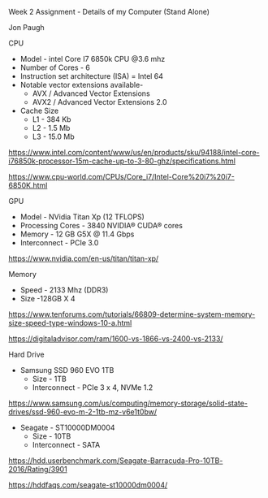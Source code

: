 ﻿Week 2 Assignment - Details of my Computer (Stand Alone)

Jon Paugh

CPU

- Model - intel Core I7 6850k CPU @3.6 mhz 
- Number of Cores - 6
- Instruction set architecture (ISA) = Intel 64
- Notable vector extensions available- 
  - AVX / Advanced Vector Extensions
  - AVX2 / Advanced Vector Extensions 2.0
- Cache Size 
  - L1 - 384 Kb
  - L2 - 1.5 Mb
  - L3 - 15.0 Mb

[https](https://www.intel.com/content/www/us/en/products/sku/94188/intel-core-i76850k-processor-15m-cache-up-to-3-80-ghz/specifications.html)[://](https://www.intel.com/content/www/us/en/products/sku/94188/intel-core-i76850k-processor-15m-cache-up-to-3-80-ghz/specifications.html)[www](https://www.intel.com/content/www/us/en/products/sku/94188/intel-core-i76850k-processor-15m-cache-up-to-3-80-ghz/specifications.html)[.](https://www.intel.com/content/www/us/en/products/sku/94188/intel-core-i76850k-processor-15m-cache-up-to-3-80-ghz/specifications.html)[intel](https://www.intel.com/content/www/us/en/products/sku/94188/intel-core-i76850k-processor-15m-cache-up-to-3-80-ghz/specifications.html)[.](https://www.intel.com/content/www/us/en/products/sku/94188/intel-core-i76850k-processor-15m-cache-up-to-3-80-ghz/specifications.html)[com](https://www.intel.com/content/www/us/en/products/sku/94188/intel-core-i76850k-processor-15m-cache-up-to-3-80-ghz/specifications.html)[/](https://www.intel.com/content/www/us/en/products/sku/94188/intel-core-i76850k-processor-15m-cache-up-to-3-80-ghz/specifications.html)[content](https://www.intel.com/content/www/us/en/products/sku/94188/intel-core-i76850k-processor-15m-cache-up-to-3-80-ghz/specifications.html)[/](https://www.intel.com/content/www/us/en/products/sku/94188/intel-core-i76850k-processor-15m-cache-up-to-3-80-ghz/specifications.html)[www](https://www.intel.com/content/www/us/en/products/sku/94188/intel-core-i76850k-processor-15m-cache-up-to-3-80-ghz/specifications.html)[/](https://www.intel.com/content/www/us/en/products/sku/94188/intel-core-i76850k-processor-15m-cache-up-to-3-80-ghz/specifications.html)[us](https://www.intel.com/content/www/us/en/products/sku/94188/intel-core-i76850k-processor-15m-cache-up-to-3-80-ghz/specifications.html)[/](https://www.intel.com/content/www/us/en/products/sku/94188/intel-core-i76850k-processor-15m-cache-up-to-3-80-ghz/specifications.html)[en](https://www.intel.com/content/www/us/en/products/sku/94188/intel-core-i76850k-processor-15m-cache-up-to-3-80-ghz/specifications.html)[/](https://www.intel.com/content/www/us/en/products/sku/94188/intel-core-i76850k-processor-15m-cache-up-to-3-80-ghz/specifications.html)[products](https://www.intel.com/content/www/us/en/products/sku/94188/intel-core-i76850k-processor-15m-cache-up-to-3-80-ghz/specifications.html)[/](https://www.intel.com/content/www/us/en/products/sku/94188/intel-core-i76850k-processor-15m-cache-up-to-3-80-ghz/specifications.html)[sku](https://www.intel.com/content/www/us/en/products/sku/94188/intel-core-i76850k-processor-15m-cache-up-to-3-80-ghz/specifications.html)[/94188/](https://www.intel.com/content/www/us/en/products/sku/94188/intel-core-i76850k-processor-15m-cache-up-to-3-80-ghz/specifications.html)[intel](https://www.intel.com/content/www/us/en/products/sku/94188/intel-core-i76850k-processor-15m-cache-up-to-3-80-ghz/specifications.html)[-](https://www.intel.com/content/www/us/en/products/sku/94188/intel-core-i76850k-processor-15m-cache-up-to-3-80-ghz/specifications.html)[core](https://www.intel.com/content/www/us/en/products/sku/94188/intel-core-i76850k-processor-15m-cache-up-to-3-80-ghz/specifications.html)[-](https://www.intel.com/content/www/us/en/products/sku/94188/intel-core-i76850k-processor-15m-cache-up-to-3-80-ghz/specifications.html)[i](https://www.intel.com/content/www/us/en/products/sku/94188/intel-core-i76850k-processor-15m-cache-up-to-3-80-ghz/specifications.html)[76850](https://www.intel.com/content/www/us/en/products/sku/94188/intel-core-i76850k-processor-15m-cache-up-to-3-80-ghz/specifications.html)[k](https://www.intel.com/content/www/us/en/products/sku/94188/intel-core-i76850k-processor-15m-cache-up-to-3-80-ghz/specifications.html)[-](https://www.intel.com/content/www/us/en/products/sku/94188/intel-core-i76850k-processor-15m-cache-up-to-3-80-ghz/specifications.html)[processor](https://www.intel.com/content/www/us/en/products/sku/94188/intel-core-i76850k-processor-15m-cache-up-to-3-80-ghz/specifications.html)[-15](https://www.intel.com/content/www/us/en/products/sku/94188/intel-core-i76850k-processor-15m-cache-up-to-3-80-ghz/specifications.html)[m](https://www.intel.com/content/www/us/en/products/sku/94188/intel-core-i76850k-processor-15m-cache-up-to-3-80-ghz/specifications.html)[-](https://www.intel.com/content/www/us/en/products/sku/94188/intel-core-i76850k-processor-15m-cache-up-to-3-80-ghz/specifications.html)[cache](https://www.intel.com/content/www/us/en/products/sku/94188/intel-core-i76850k-processor-15m-cache-up-to-3-80-ghz/specifications.html)[-](https://www.intel.com/content/www/us/en/products/sku/94188/intel-core-i76850k-processor-15m-cache-up-to-3-80-ghz/specifications.html)[up](https://www.intel.com/content/www/us/en/products/sku/94188/intel-core-i76850k-processor-15m-cache-up-to-3-80-ghz/specifications.html)[-](https://www.intel.com/content/www/us/en/products/sku/94188/intel-core-i76850k-processor-15m-cache-up-to-3-80-ghz/specifications.html)[to](https://www.intel.com/content/www/us/en/products/sku/94188/intel-core-i76850k-processor-15m-cache-up-to-3-80-ghz/specifications.html)[-3-80-](https://www.intel.com/content/www/us/en/products/sku/94188/intel-core-i76850k-processor-15m-cache-up-to-3-80-ghz/specifications.html)[ghz](https://www.intel.com/content/www/us/en/products/sku/94188/intel-core-i76850k-processor-15m-cache-up-to-3-80-ghz/specifications.html)[/](https://www.intel.com/content/www/us/en/products/sku/94188/intel-core-i76850k-processor-15m-cache-up-to-3-80-ghz/specifications.html)[specifications](https://www.intel.com/content/www/us/en/products/sku/94188/intel-core-i76850k-processor-15m-cache-up-to-3-80-ghz/specifications.html)[.](https://www.intel.com/content/www/us/en/products/sku/94188/intel-core-i76850k-processor-15m-cache-up-to-3-80-ghz/specifications.html)[html](https://www.intel.com/content/www/us/en/products/sku/94188/intel-core-i76850k-processor-15m-cache-up-to-3-80-ghz/specifications.html)

[https](https://www.cpu-world.com/CPUs/Core_i7/Intel-Core%20i7%20i7-6850K.html)[://](https://www.cpu-world.com/CPUs/Core_i7/Intel-Core%20i7%20i7-6850K.html)[www](https://www.cpu-world.com/CPUs/Core_i7/Intel-Core%20i7%20i7-6850K.html)[.](https://www.cpu-world.com/CPUs/Core_i7/Intel-Core%20i7%20i7-6850K.html)[cpu](https://www.cpu-world.com/CPUs/Core_i7/Intel-Core%20i7%20i7-6850K.html)[-](https://www.cpu-world.com/CPUs/Core_i7/Intel-Core%20i7%20i7-6850K.html)[world](https://www.cpu-world.com/CPUs/Core_i7/Intel-Core%20i7%20i7-6850K.html)[.](https://www.cpu-world.com/CPUs/Core_i7/Intel-Core%20i7%20i7-6850K.html)[com](https://www.cpu-world.com/CPUs/Core_i7/Intel-Core%20i7%20i7-6850K.html)[/](https://www.cpu-world.com/CPUs/Core_i7/Intel-Core%20i7%20i7-6850K.html)[CPUs](https://www.cpu-world.com/CPUs/Core_i7/Intel-Core%20i7%20i7-6850K.html)[/](https://www.cpu-world.com/CPUs/Core_i7/Intel-Core%20i7%20i7-6850K.html)[Core](https://www.cpu-world.com/CPUs/Core_i7/Intel-Core%20i7%20i7-6850K.html)[_](https://www.cpu-world.com/CPUs/Core_i7/Intel-Core%20i7%20i7-6850K.html)[i](https://www.cpu-world.com/CPUs/Core_i7/Intel-Core%20i7%20i7-6850K.html)[7/](https://www.cpu-world.com/CPUs/Core_i7/Intel-Core%20i7%20i7-6850K.html)[Intel](https://www.cpu-world.com/CPUs/Core_i7/Intel-Core%20i7%20i7-6850K.html)[-](https://www.cpu-world.com/CPUs/Core_i7/Intel-Core%20i7%20i7-6850K.html)[Core](https://www.cpu-world.com/CPUs/Core_i7/Intel-Core%20i7%20i7-6850K.html)[%20](https://www.cpu-world.com/CPUs/Core_i7/Intel-Core%20i7%20i7-6850K.html)[i](https://www.cpu-world.com/CPUs/Core_i7/Intel-Core%20i7%20i7-6850K.html)[7%20](https://www.cpu-world.com/CPUs/Core_i7/Intel-Core%20i7%20i7-6850K.html)[i](https://www.cpu-world.com/CPUs/Core_i7/Intel-Core%20i7%20i7-6850K.html)[7-6850](https://www.cpu-world.com/CPUs/Core_i7/Intel-Core%20i7%20i7-6850K.html)[K](https://www.cpu-world.com/CPUs/Core_i7/Intel-Core%20i7%20i7-6850K.html)[.](https://www.cpu-world.com/CPUs/Core_i7/Intel-Core%20i7%20i7-6850K.html)[html](https://www.cpu-world.com/CPUs/Core_i7/Intel-Core%20i7%20i7-6850K.html)



GPU

- Model - NVidia Titan Xp (12 TFLOPS)
- Processing Cores  - 3840 NVIDIA® CUDA® cores
- Memory - 12 GB G5X @ 11.4 Gbps
- Interconnect - PCIe 3.0

[https](https://www.nvidia.com/en-us/titan/titan-xp/)[://](https://www.nvidia.com/en-us/titan/titan-xp/)[www](https://www.nvidia.com/en-us/titan/titan-xp/)[.](https://www.nvidia.com/en-us/titan/titan-xp/)[nvidia](https://www.nvidia.com/en-us/titan/titan-xp/)[.](https://www.nvidia.com/en-us/titan/titan-xp/)[com](https://www.nvidia.com/en-us/titan/titan-xp/)[/](https://www.nvidia.com/en-us/titan/titan-xp/)[en](https://www.nvidia.com/en-us/titan/titan-xp/)[-](https://www.nvidia.com/en-us/titan/titan-xp/)[us](https://www.nvidia.com/en-us/titan/titan-xp/)[/](https://www.nvidia.com/en-us/titan/titan-xp/)[titan](https://www.nvidia.com/en-us/titan/titan-xp/)[/](https://www.nvidia.com/en-us/titan/titan-xp/)[titan](https://www.nvidia.com/en-us/titan/titan-xp/)[-](https://www.nvidia.com/en-us/titan/titan-xp/)[xp](https://www.nvidia.com/en-us/titan/titan-xp/)[/](https://www.nvidia.com/en-us/titan/titan-xp/)


Memory

- Speed - 2133 Mhz (DDR3)
- Size -128GB X 4

[https](https://www.tenforums.com/tutorials/66809-determine-system-memory-size-speed-type-windows-10-a.html)[://](https://www.tenforums.com/tutorials/66809-determine-system-memory-size-speed-type-windows-10-a.html)[www](https://www.tenforums.com/tutorials/66809-determine-system-memory-size-speed-type-windows-10-a.html)[.](https://www.tenforums.com/tutorials/66809-determine-system-memory-size-speed-type-windows-10-a.html)[tenforums](https://www.tenforums.com/tutorials/66809-determine-system-memory-size-speed-type-windows-10-a.html)[.](https://www.tenforums.com/tutorials/66809-determine-system-memory-size-speed-type-windows-10-a.html)[com](https://www.tenforums.com/tutorials/66809-determine-system-memory-size-speed-type-windows-10-a.html)[/](https://www.tenforums.com/tutorials/66809-determine-system-memory-size-speed-type-windows-10-a.html)[tutorials](https://www.tenforums.com/tutorials/66809-determine-system-memory-size-speed-type-windows-10-a.html)[/66809-](https://www.tenforums.com/tutorials/66809-determine-system-memory-size-speed-type-windows-10-a.html)[determine](https://www.tenforums.com/tutorials/66809-determine-system-memory-size-speed-type-windows-10-a.html)[-](https://www.tenforums.com/tutorials/66809-determine-system-memory-size-speed-type-windows-10-a.html)[system](https://www.tenforums.com/tutorials/66809-determine-system-memory-size-speed-type-windows-10-a.html)[-](https://www.tenforums.com/tutorials/66809-determine-system-memory-size-speed-type-windows-10-a.html)[memory](https://www.tenforums.com/tutorials/66809-determine-system-memory-size-speed-type-windows-10-a.html)[-](https://www.tenforums.com/tutorials/66809-determine-system-memory-size-speed-type-windows-10-a.html)[size](https://www.tenforums.com/tutorials/66809-determine-system-memory-size-speed-type-windows-10-a.html)[-](https://www.tenforums.com/tutorials/66809-determine-system-memory-size-speed-type-windows-10-a.html)[speed](https://www.tenforums.com/tutorials/66809-determine-system-memory-size-speed-type-windows-10-a.html)[-](https://www.tenforums.com/tutorials/66809-determine-system-memory-size-speed-type-windows-10-a.html)[type](https://www.tenforums.com/tutorials/66809-determine-system-memory-size-speed-type-windows-10-a.html)[-](https://www.tenforums.com/tutorials/66809-determine-system-memory-size-speed-type-windows-10-a.html)[windows](https://www.tenforums.com/tutorials/66809-determine-system-memory-size-speed-type-windows-10-a.html)[-10-](https://www.tenforums.com/tutorials/66809-determine-system-memory-size-speed-type-windows-10-a.html)[a](https://www.tenforums.com/tutorials/66809-determine-system-memory-size-speed-type-windows-10-a.html)[.](https://www.tenforums.com/tutorials/66809-determine-system-memory-size-speed-type-windows-10-a.html)[html](https://www.tenforums.com/tutorials/66809-determine-system-memory-size-speed-type-windows-10-a.html)

[https](https://digitaladvisor.com/ram/1600-vs-1866-vs-2400-vs-2133/)[://](https://digitaladvisor.com/ram/1600-vs-1866-vs-2400-vs-2133/)[digitaladvisor](https://digitaladvisor.com/ram/1600-vs-1866-vs-2400-vs-2133/)[.](https://digitaladvisor.com/ram/1600-vs-1866-vs-2400-vs-2133/)[com](https://digitaladvisor.com/ram/1600-vs-1866-vs-2400-vs-2133/)[/](https://digitaladvisor.com/ram/1600-vs-1866-vs-2400-vs-2133/)[ram](https://digitaladvisor.com/ram/1600-vs-1866-vs-2400-vs-2133/)[/1600-](https://digitaladvisor.com/ram/1600-vs-1866-vs-2400-vs-2133/)[vs](https://digitaladvisor.com/ram/1600-vs-1866-vs-2400-vs-2133/)[-1866-](https://digitaladvisor.com/ram/1600-vs-1866-vs-2400-vs-2133/)[vs](https://digitaladvisor.com/ram/1600-vs-1866-vs-2400-vs-2133/)[-2400-](https://digitaladvisor.com/ram/1600-vs-1866-vs-2400-vs-2133/)[vs](https://digitaladvisor.com/ram/1600-vs-1866-vs-2400-vs-2133/)[-2133/](https://digitaladvisor.com/ram/1600-vs-1866-vs-2400-vs-2133/)



Hard Drive

- Samsung SSD 960 EVO 1TB
  - Size - 1TB
  - Interconnect - PCIe 3 x 4, NVMe 1.2

[https](https://www.samsung.com/us/computing/memory-storage/solid-state-drives/ssd-960-evo-m-2-1tb-mz-v6e1t0bw/)[://](https://www.samsung.com/us/computing/memory-storage/solid-state-drives/ssd-960-evo-m-2-1tb-mz-v6e1t0bw/)[www](https://www.samsung.com/us/computing/memory-storage/solid-state-drives/ssd-960-evo-m-2-1tb-mz-v6e1t0bw/)[.](https://www.samsung.com/us/computing/memory-storage/solid-state-drives/ssd-960-evo-m-2-1tb-mz-v6e1t0bw/)[samsung](https://www.samsung.com/us/computing/memory-storage/solid-state-drives/ssd-960-evo-m-2-1tb-mz-v6e1t0bw/)[.](https://www.samsung.com/us/computing/memory-storage/solid-state-drives/ssd-960-evo-m-2-1tb-mz-v6e1t0bw/)[com](https://www.samsung.com/us/computing/memory-storage/solid-state-drives/ssd-960-evo-m-2-1tb-mz-v6e1t0bw/)[/](https://www.samsung.com/us/computing/memory-storage/solid-state-drives/ssd-960-evo-m-2-1tb-mz-v6e1t0bw/)[us](https://www.samsung.com/us/computing/memory-storage/solid-state-drives/ssd-960-evo-m-2-1tb-mz-v6e1t0bw/)[/](https://www.samsung.com/us/computing/memory-storage/solid-state-drives/ssd-960-evo-m-2-1tb-mz-v6e1t0bw/)[computing](https://www.samsung.com/us/computing/memory-storage/solid-state-drives/ssd-960-evo-m-2-1tb-mz-v6e1t0bw/)[/](https://www.samsung.com/us/computing/memory-storage/solid-state-drives/ssd-960-evo-m-2-1tb-mz-v6e1t0bw/)[memory](https://www.samsung.com/us/computing/memory-storage/solid-state-drives/ssd-960-evo-m-2-1tb-mz-v6e1t0bw/)[-](https://www.samsung.com/us/computing/memory-storage/solid-state-drives/ssd-960-evo-m-2-1tb-mz-v6e1t0bw/)[storage](https://www.samsung.com/us/computing/memory-storage/solid-state-drives/ssd-960-evo-m-2-1tb-mz-v6e1t0bw/)[/](https://www.samsung.com/us/computing/memory-storage/solid-state-drives/ssd-960-evo-m-2-1tb-mz-v6e1t0bw/)[solid](https://www.samsung.com/us/computing/memory-storage/solid-state-drives/ssd-960-evo-m-2-1tb-mz-v6e1t0bw/)[-](https://www.samsung.com/us/computing/memory-storage/solid-state-drives/ssd-960-evo-m-2-1tb-mz-v6e1t0bw/)[state](https://www.samsung.com/us/computing/memory-storage/solid-state-drives/ssd-960-evo-m-2-1tb-mz-v6e1t0bw/)[-](https://www.samsung.com/us/computing/memory-storage/solid-state-drives/ssd-960-evo-m-2-1tb-mz-v6e1t0bw/)[drives](https://www.samsung.com/us/computing/memory-storage/solid-state-drives/ssd-960-evo-m-2-1tb-mz-v6e1t0bw/)[/](https://www.samsung.com/us/computing/memory-storage/solid-state-drives/ssd-960-evo-m-2-1tb-mz-v6e1t0bw/)[ssd](https://www.samsung.com/us/computing/memory-storage/solid-state-drives/ssd-960-evo-m-2-1tb-mz-v6e1t0bw/)[-960-](https://www.samsung.com/us/computing/memory-storage/solid-state-drives/ssd-960-evo-m-2-1tb-mz-v6e1t0bw/)[evo](https://www.samsung.com/us/computing/memory-storage/solid-state-drives/ssd-960-evo-m-2-1tb-mz-v6e1t0bw/)[-](https://www.samsung.com/us/computing/memory-storage/solid-state-drives/ssd-960-evo-m-2-1tb-mz-v6e1t0bw/)[m](https://www.samsung.com/us/computing/memory-storage/solid-state-drives/ssd-960-evo-m-2-1tb-mz-v6e1t0bw/)[-2-1](https://www.samsung.com/us/computing/memory-storage/solid-state-drives/ssd-960-evo-m-2-1tb-mz-v6e1t0bw/)[tb](https://www.samsung.com/us/computing/memory-storage/solid-state-drives/ssd-960-evo-m-2-1tb-mz-v6e1t0bw/)[-](https://www.samsung.com/us/computing/memory-storage/solid-state-drives/ssd-960-evo-m-2-1tb-mz-v6e1t0bw/)[mz](https://www.samsung.com/us/computing/memory-storage/solid-state-drives/ssd-960-evo-m-2-1tb-mz-v6e1t0bw/)[-](https://www.samsung.com/us/computing/memory-storage/solid-state-drives/ssd-960-evo-m-2-1tb-mz-v6e1t0bw/)[v](https://www.samsung.com/us/computing/memory-storage/solid-state-drives/ssd-960-evo-m-2-1tb-mz-v6e1t0bw/)[6](https://www.samsung.com/us/computing/memory-storage/solid-state-drives/ssd-960-evo-m-2-1tb-mz-v6e1t0bw/)[e](https://www.samsung.com/us/computing/memory-storage/solid-state-drives/ssd-960-evo-m-2-1tb-mz-v6e1t0bw/)[1](https://www.samsung.com/us/computing/memory-storage/solid-state-drives/ssd-960-evo-m-2-1tb-mz-v6e1t0bw/)[t](https://www.samsung.com/us/computing/memory-storage/solid-state-drives/ssd-960-evo-m-2-1tb-mz-v6e1t0bw/)[0](https://www.samsung.com/us/computing/memory-storage/solid-state-drives/ssd-960-evo-m-2-1tb-mz-v6e1t0bw/)[bw](https://www.samsung.com/us/computing/memory-storage/solid-state-drives/ssd-960-evo-m-2-1tb-mz-v6e1t0bw/)[/](https://www.samsung.com/us/computing/memory-storage/solid-state-drives/ssd-960-evo-m-2-1tb-mz-v6e1t0bw/)



- Seagate - ST10000DM0004
  - Size - 10TB
  - Interconnect - SATA

[https](https://hdd.userbenchmark.com/Seagate-Barracuda-Pro-10TB-2016/Rating/3901)[://](https://hdd.userbenchmark.com/Seagate-Barracuda-Pro-10TB-2016/Rating/3901)[hdd](https://hdd.userbenchmark.com/Seagate-Barracuda-Pro-10TB-2016/Rating/3901)[.](https://hdd.userbenchmark.com/Seagate-Barracuda-Pro-10TB-2016/Rating/3901)[userbenchmark](https://hdd.userbenchmark.com/Seagate-Barracuda-Pro-10TB-2016/Rating/3901)[.](https://hdd.userbenchmark.com/Seagate-Barracuda-Pro-10TB-2016/Rating/3901)[com](https://hdd.userbenchmark.com/Seagate-Barracuda-Pro-10TB-2016/Rating/3901)[/](https://hdd.userbenchmark.com/Seagate-Barracuda-Pro-10TB-2016/Rating/3901)[Seagate](https://hdd.userbenchmark.com/Seagate-Barracuda-Pro-10TB-2016/Rating/3901)[-](https://hdd.userbenchmark.com/Seagate-Barracuda-Pro-10TB-2016/Rating/3901)[Barracuda](https://hdd.userbenchmark.com/Seagate-Barracuda-Pro-10TB-2016/Rating/3901)[-](https://hdd.userbenchmark.com/Seagate-Barracuda-Pro-10TB-2016/Rating/3901)[Pro](https://hdd.userbenchmark.com/Seagate-Barracuda-Pro-10TB-2016/Rating/3901)[-10](https://hdd.userbenchmark.com/Seagate-Barracuda-Pro-10TB-2016/Rating/3901)[TB](https://hdd.userbenchmark.com/Seagate-Barracuda-Pro-10TB-2016/Rating/3901)[-2016/](https://hdd.userbenchmark.com/Seagate-Barracuda-Pro-10TB-2016/Rating/3901)[Rating](https://hdd.userbenchmark.com/Seagate-Barracuda-Pro-10TB-2016/Rating/3901)[/3901](https://hdd.userbenchmark.com/Seagate-Barracuda-Pro-10TB-2016/Rating/3901)

[https](https://hddfaqs.com/seagate-st10000dm0004/)[://](https://hddfaqs.com/seagate-st10000dm0004/)[hddfaqs](https://hddfaqs.com/seagate-st10000dm0004/)[.](https://hddfaqs.com/seagate-st10000dm0004/)[com](https://hddfaqs.com/seagate-st10000dm0004/)[/](https://hddfaqs.com/seagate-st10000dm0004/)[seagate](https://hddfaqs.com/seagate-st10000dm0004/)[-](https://hddfaqs.com/seagate-st10000dm0004/)[st](https://hddfaqs.com/seagate-st10000dm0004/)[10000](https://hddfaqs.com/seagate-st10000dm0004/)[dm](https://hddfaqs.com/seagate-st10000dm0004/)[0004/](https://hddfaqs.com/seagate-st10000dm0004/)



